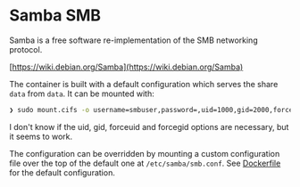 # Samba SMB

Samba is a free software re-implementation of the SMB networking protocol.

[https://wiki.debian.org/Samba](https://wiki.debian.org/Samba)

The container is built with a default configuration which serves the share
`data` from `data`. It can be mounted with:

```sh
❯ sudo mount.cifs -o username=smbuser,password=,uid=1000,gid=2000,forceuid,forcegid //192.168.135.24/data /mnt
```

I don't know if the uid, gid, forceuid and forcegid options are necessary, but
it seems to work.

The configuration can be overridden by mounting a custom configuration file over
the top of the default one at `/etc/samba/smb.conf`. See
[Dockerfile](Dockerfile) for the default configuration.
